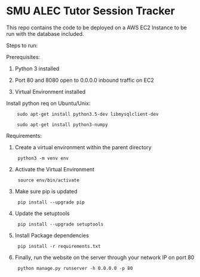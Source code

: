 # SMU ALEC Tutor Session Tracker

This repo contains the code to be deployed on a AWS EC2 Instance to be run with the database included.

Steps to run: 

Prerequisites:

1) Python 3 installed

2) Port 80 and 8080 open to 0.0.0.0 inbound traffic on EC2

3) Virtual Environment installed

Install python req on Ubuntu/Unix:

		sudo apt-get install python3.5-dev libmysqlclient-dev

		sudo apt-get install python3-numpy

Requirements:
1) Create a virtual environment within the parent directory
	
		python3 -m venv env

2) Activate the Virtual Environment
	
		source env/bin/activate

3) Make sure pip is updated
	
		pip install --upgrade pip

4) Update the setuptools
	
		pip install --upgrade setuptools

5) Install Package dependencies
	
		pip install -r requirements.txt

6) Finally, run the website on the server through your network IP on port 80
	
		python manage.py runserver -h 0.0.0.0 -p 80

